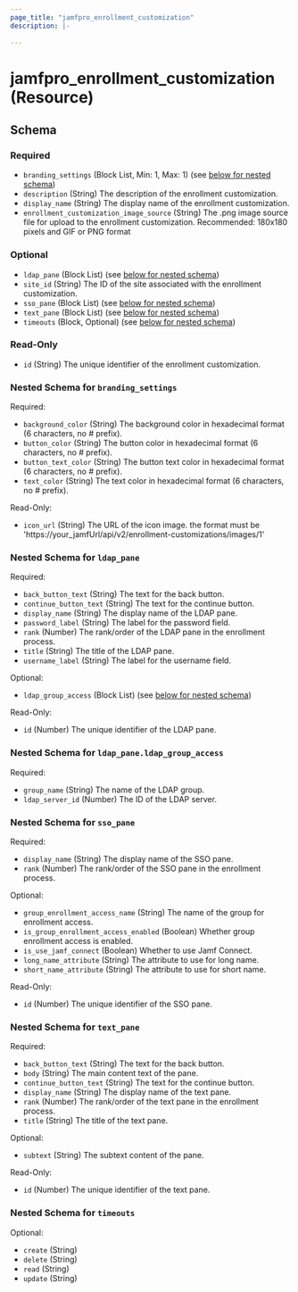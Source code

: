 ```yaml
---
page_title: "jamfpro_enrollment_customization"
description: |-
  
---
```


# jamfpro_enrollment_customization (Resource)


<!-- schema generated by tfplugindocs -->
## Schema

### Required

- `branding_settings` (Block List, Min: 1, Max: 1) (see [below for nested schema](#nestedblock--branding_settings))
- `description` (String) The description of the enrollment customization.
- `display_name` (String) The display name of the enrollment customization.
- `enrollment_customization_image_source` (String) The .png image source file for upload to the enrollment customization. Recommended: 180x180 pixels and GIF or PNG format

### Optional

- `ldap_pane` (Block List) (see [below for nested schema](#nestedblock--ldap_pane))
- `site_id` (String) The ID of the site associated with the enrollment customization.
- `sso_pane` (Block List) (see [below for nested schema](#nestedblock--sso_pane))
- `text_pane` (Block List) (see [below for nested schema](#nestedblock--text_pane))
- `timeouts` (Block, Optional) (see [below for nested schema](#nestedblock--timeouts))

### Read-Only

- `id` (String) The unique identifier of the enrollment customization.

<a id="nestedblock--branding_settings"></a>
### Nested Schema for `branding_settings`

Required:

- `background_color` (String) The background color in hexadecimal format (6 characters, no # prefix).
- `button_color` (String) The button color in hexadecimal format (6 characters, no # prefix).
- `button_text_color` (String) The button text color in hexadecimal format (6 characters, no # prefix).
- `text_color` (String) The text color in hexadecimal format (6 characters, no # prefix).

Read-Only:

- `icon_url` (String) The URL of the icon image. the format must be 'https://your_jamfUrl/api/v2/enrollment-customizations/images/1'


<a id="nestedblock--ldap_pane"></a>
### Nested Schema for `ldap_pane`

Required:

- `back_button_text` (String) The text for the back button.
- `continue_button_text` (String) The text for the continue button.
- `display_name` (String) The display name of the LDAP pane.
- `password_label` (String) The label for the password field.
- `rank` (Number) The rank/order of the LDAP pane in the enrollment process.
- `title` (String) The title of the LDAP pane.
- `username_label` (String) The label for the username field.

Optional:

- `ldap_group_access` (Block List) (see [below for nested schema](#nestedblock--ldap_pane--ldap_group_access))

Read-Only:

- `id` (Number) The unique identifier of the LDAP pane.

<a id="nestedblock--ldap_pane--ldap_group_access"></a>
### Nested Schema for `ldap_pane.ldap_group_access`

Required:

- `group_name` (String) The name of the LDAP group.
- `ldap_server_id` (Number) The ID of the LDAP server.



<a id="nestedblock--sso_pane"></a>
### Nested Schema for `sso_pane`

Required:

- `display_name` (String) The display name of the SSO pane.
- `rank` (Number) The rank/order of the SSO pane in the enrollment process.

Optional:

- `group_enrollment_access_name` (String) The name of the group for enrollment access.
- `is_group_enrollment_access_enabled` (Boolean) Whether group enrollment access is enabled.
- `is_use_jamf_connect` (Boolean) Whether to use Jamf Connect.
- `long_name_attribute` (String) The attribute to use for long name.
- `short_name_attribute` (String) The attribute to use for short name.

Read-Only:

- `id` (Number) The unique identifier of the SSO pane.


<a id="nestedblock--text_pane"></a>
### Nested Schema for `text_pane`

Required:

- `back_button_text` (String) The text for the back button.
- `body` (String) The main content text of the pane.
- `continue_button_text` (String) The text for the continue button.
- `display_name` (String) The display name of the text pane.
- `rank` (Number) The rank/order of the text pane in the enrollment process.
- `title` (String) The title of the text pane.

Optional:

- `subtext` (String) The subtext content of the pane.

Read-Only:

- `id` (Number) The unique identifier of the text pane.


<a id="nestedblock--timeouts"></a>
### Nested Schema for `timeouts`

Optional:

- `create` (String)
- `delete` (String)
- `read` (String)
- `update` (String)